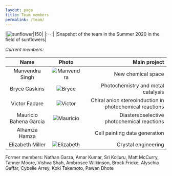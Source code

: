 ```yaml
---
layout: page
title: Team members 
permalink: /team/
---
```

|![sunflower|150](/_assets/sunflowers.JPG)|
|:--:|
|Snapshot of the team in the Summer 2020 in the field of sunflowers|


*Current members:*

|  Name            | Photo | Main project
:-----------------:|:-----:|-----------------:
Manvendra Singh | ![Manvendra](/_assets/manvendra.JPG) | New chemical space
Bryce Gaskins | ![Bryce](/_assets/bryce.JPG) | Photochemistry and metal catalysis
Victor Fadare |![Victor](/_assets/victor.JPG) | Chiral anion stereoinduction in photochemical reactions
Mauricio Bahena Garcia |![Mauricio](/_assets/mauricio.JPG) | Diastereoselective photochemical reactions
Alhamza Hamza | | Cell painting data generation
Elizabeth Miller |![Elizabeth](/_assets/elizabeth.JPG) | Crystal engineering

Former members: Nathan Garza, Amar Kumar, Sri Kolluru, Matt McCurry, Tanner Moore, Vishva Shah, Ambrosee Wilkinson, Brock Fricke, Alyschia Gaffar, Cybelle Arrey, Koki Takemoto, Pawan Dhote



